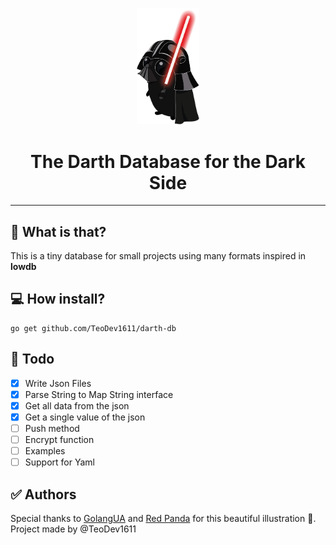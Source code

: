 <div align="center">
  <p>
    <img width="100" src="./img/dart.png">
  </p>
  <h1>The Darth Database for the Dark Side</h1>
  <hr>
</div>

## 🤔 What is that?

This is a tiny database for small projects using many formats inspired in **lowdb**

## 💻 How install?

```
go get github.com/TeoDev1611/darth-db
```

## 💁 Todo

- [x] Write Json Files
- [x] Parse String to Map String interface
- [x] Get all data from the json
- [x] Get a single value of the json
- [ ] Push method
- [ ] Encrypt function
- [ ] Examples
- [ ] Support for Yaml

## ✅ Authors

Special thanks to [GolangUA](https://github.com/GolangUA/gopher-logos) and [Red Panda](http://panda-art.red/) for this beautiful illustration 🤟. Project made by @TeoDev1611 